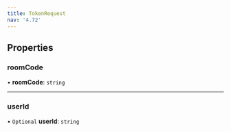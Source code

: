 ```yaml
---
title: TokenRequest
nav: '4.72'
---
```


## Properties

### roomCode

• **roomCode**: `string`

---

### userId

• `Optional` **userId**: `string`
